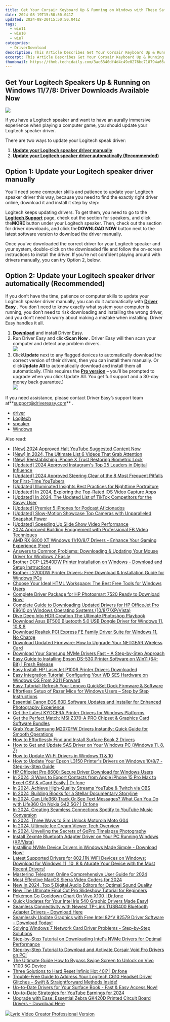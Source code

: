 ```yaml
---
title: Get Your Corsair Keyboard Up & Running on Windows with These Safe Driver Downloads!
date: 2024-08-19T15:50:50.041Z
updated: 2024-08-20T15:50:50.041Z
tags:
  - win11
  - win10
  - win7
categories:
  - DriverDownload
description: This Article Describes Get Your Corsair Keyboard Up & Running on Windows with These Safe Driver Downloads!
excerpt: This Article Describes Get Your Corsair Keyboard Up & Running on Windows with These Safe Driver Downloads!
thumbnail: https://thmb.techidaily.com/3ae6340df4d4c49e0276be718794a66a7c17d49d4e0bc6ada915b9fedacb78d4.jpg
---
```


## Get Your Logitech Speakers Up & Running on Windows 11/7/8: Driver Downloads Available Now

![](https://images.drivereasy.com/wp-content/uploads/2018/11/img_5bfb63fc1ca58.png)

 If you have a Logitech speaker and want to have an aurally immersive experience when playing a computer game, you should update your Logitech speaker driver.

There are two ways to update your Logitech speak driver:

1. [**Update your Logitech speaker driver manually**](https://tools.techidaily.com/drivereasy/download/)
2. [**Update your Logitech speaker driver automatically (Recommended)**](https://www.drivereasy.com/knowledge/logitech-speaker-drivers-free-download-for-windows/#o2)

## Option 1: Update your Logitech speaker driver manually

 You’ll need some computer skills and patience to update your Logitech speaker driver this way, because you need to find the exactly right driver online, download it and install it step by step:

 Logitech keeps updating drivers. To get them, you need to go to the **[Logitech Support](https://support.logitech.com/en%5Fus/category/speakers-and-sound)**  page, check out the section for speakers, and click the**MORE** button under your Logitech speaker. Then, check out the section for driver downloads, and click the**DOWNLOAD NOW** button next to the latest software version to download the driver manually.

 Once you’ve downloaded the correct driver for your Logitech speaker and your system, double-click on the downloaded file and follow the on-screen instructions to install the driver. If you’re not confident playing around with drivers manually, you can try Option 2, below.

## Option 2: Update your Logitech speaker driver automatically (Recommended)

 If you don’t have the time, patience or computer skills to update your Logitech speaker driver manually, you can do it automatically with **[Driver Easy](https://tools.techidaily.com/drivereasy/download/)**  . You don’t need to know exactly what system your computer is running, you don’t need to risk downloading and installing the wrong driver, and you don’t need to worry about making a mistake when installing. Driver Easy handles it all.

1. **[Download](https://tools.techidaily.com/drivereasy/download/)**  and install Driver Easy.
2. Run Driver Easy and click**Scan Now** . Driver Easy will then scan your computer and detect any problem drivers.  
![](https://images.drivereasy.com/wp-content/uploads/2018/11/img_5bfb65e3000f8.jpg)
3. Click**Update** next to any flagged devices to automatically download the correct version of their drivers, then you can install them manually. Or click**Update All** to automatically download and install them all automatically. (This requires the **[Pro version](https://tools.techidaily.com/drivereasy/download/)**  – you’ll be prompted to upgrade when you click Update All. You get full support and a 30-day money back guarantee.)  
![](https://images.drivereasy.com/wp-content/uploads/2018/11/img_5bfb666e60511.jpg)

 If you need assistance, please contact Driver Easy’s support team at**<support@drivereasy.com>** .

* [driver](https://tools.techidaily.com/drivereasy/download/)
* [Logitech](https://tools.techidaily.com/drivereasy/download/)
* [speaker](https://tools.techidaily.com/drivereasy/download/)
* [Windows](https://tools.techidaily.com/drivereasy/download/)

<ins class="adsbygoogle"
     style="display:block"
     data-ad-format="autorelaxed"
     data-ad-client="ca-pub-7571918770474297"
     data-ad-slot="1223367746"></ins>



<ins class="adsbygoogle"
     style="display:block"
     data-ad-client="ca-pub-7571918770474297"
     data-ad-slot="8358498916"
     data-ad-format="auto"
     data-full-width-responsive="true"></ins>

<span class="atpl-alsoreadstyle">Also read:</span>
<div><ul>
<li><a href="https://eaxpv-info.techidaily.com/new-2024-approved-halt-youtube-suggested-content-now/"><u>[New] 2024 Approved  Halt YouTube Suggested Content Now</u></a></li>
<li><a href="https://vp-tips.techidaily.com/new-in-2024-the-ultimate-list-6-videos-that-grab-attention/"><u>[New] In 2024, The Ultimate List  6 Videos That Grab Attention</u></a></li>
<li><a href="https://extra-approaches.techidaily.com/new-reestablishing-iphone-x-trust-restoring-biometric-lock/"><u>[New] Reestablishing iPhone X Trust  Restoring Biometric Lock</u></a></li>
<li><a href="https://instagram-videos.techidaily.com/updated-2024-approved-instagrams-top-25-leaders-in-digital-influence/"><u>[Updated] 2024 Approved  Instagram's Top 25 Leaders in Digital Influence</u></a></li>
<li><a href="https://youtube-web.techidaily.com/ed-2024-approved-steering-clear-of-the-8-most-frequent-pitfalls-for-first-time-youtubers/"><u>[Updated] 2024 Approved  Steering Clear of the 8 Most Frequent Pitfalls for First-Time YouTubers</u></a></li>
<li><a href="https://video-capture.techidaily.com/updated-illuminated-insights-best-practices-for-nighttime-portraiture/"><u>[Updated] Illuminated Insights  Best Practices for Nighttime Portraiture</u></a></li>
<li><a href="https://screen-activity-recording.techidaily.com/updated-in-2024-exploring-the-top-rated-ios-video-capture-apps/"><u>[Updated] In 2024, Exploring the Top-Rated iOS Video Capture Apps</u></a></li>
<li><a href="https://tiktok-clips.techidaily.com/updated-in-2024-the-updated-list-of-tiktok-competitors-for-the-savvy-user/"><u>[Updated] In 2024, The Updated List of TikTok Competitors for the Savvy User</u></a></li>
<li><a href="https://extra-support.techidaily.com/updated-premier-5-iphones-for-podcast-aficionados/"><u>[Updated] Premier 5 iPhones for Podcast Aficionados</u></a></li>
<li><a href="https://some-tips.techidaily.com/updated-slow-motion-showcase-top-cameras-with-unparalleled-snapshot-power/"><u>[Updated] Slow-Motion Showcase  Top Cameras with Unparalleled Snapshot Power</u></a></li>
<li><a href="https://extra-approaches.techidaily.com/updated-speeding-up-slide-show-video-performance/"><u>[Updated] Speeding Up Slide Show Video Performance</u></a></li>
<li><a href="https://facebook-clips.techidaily.com/2024-approved-building-engagement-with-professional-fb-video-techniques/"><u>2024 Approved  Building Engagement with Professional FB Video Techniques</u></a></li>
<li><a href="https://driver-download.techidaily.com/amd-rx-6800-xt-windows-111087-drivers-enhance-your-gaming-experience-free/"><u>AMD RX 6800 XT Windows 11/10/8/7 Drivers - Enhance Your Gaming Experience [Free]</u></a></li>
<li><a href="https://driver-download.techidaily.com/answers-to-common-problems-downloading-and-updating-your-mouse-driver-for-windows-7-easily/"><u>Answers to Common Problems: Downloading & Updating Your Mouse Driver for Windows 7 Easily</u></a></li>
<li><a href="https://driver-download.techidaily.com/brother-dcp-l2540dw-printer-installation-on-windows-download-and-setup-instructions/"><u>Brother DCP-L2540DW Printer Installation on Windows - Download and Setup Instructions</u></a></li>
<li><a href="https://driver-download.techidaily.com/brother-l2700dw-printer-drivers-free-download-and-installation-guide-for-windows-pcs/"><u>Brother L2700DW Printer Drivers: Free Download & Installation Guide for Windows PCs</u></a></li>
<li><a href="https://techtrends.techidaily.com/choose-your-ideal-html-workspace-the-best-free-tools-for-windows-users/"><u>Choose Your Ideal HTML Workspace: The Best Free Tools for Windows Users</u></a></li>
<li><a href="https://driver-download.techidaily.com/1722972614933-complete-driver-package-for-hp-photosmart-7520-ready-to-download-now/"><u>Complete Driver Package for HP Photosmart 7520 Ready to Download Now!</u></a></li>
<li><a href="https://driver-download.techidaily.com/complete-guide-to-downloading-updated-drivers-for-hp-officejet-pro-e8610-on-windows-operating-systems-1087xpvista/"><u>Complete Guide to Downloading Updated Drivers for HP OfficeJet Pro E8610 on Windows Operating Systems (10/8/7/XP/Vista)</u></a></li>
<li><a href="https://extra-resources.techidaily.com/dive-deep-into-hdr-creation-the-ultimate-photoshop-playbook/"><u>Dive Deep Into HDR Creation  The Ultimate Photoshop Playbook</u></a></li>
<li><a href="https://driver-download.techidaily.com/download-asus-bt500-bluetooth-50-usb-dongle-driver-for-windows-11-10-and-8/"><u>Download Asus BT500 Bluetooth 5.0 USB Dongle Driver for Windows 11, 10 & 8</u></a></li>
<li><a href="https://driver-download.techidaily.com/download-realtek-pci-express-fe-family-driver-suite-for-windows-11-no-charge/"><u>Download Realtek PCI Express FE Family Driver Suite for Windows 11, No Charge</u></a></li>
<li><a href="https://driver-download.techidaily.com/download-updated-firmware-how-to-upgrade-your-netgear-wireless-card/"><u>Download Updated Firmware: How to Upgrade Your NETGEAR Wireless Card</u></a></li>
<li><a href="https://driver-download.techidaily.com/1722975075458-download-your-samsung-nvme-drivers-fast-a-step-by-step-approach/"><u>Download Your Samsung NVMe Drivers Fast – A Step-by-Step Approach</u></a></li>
<li><a href="https://driver-download.techidaily.com/easy-guide-to-installing-epson-ds-530-printer-software-on-win11-64-bit-fresh-release/"><u>Easy Guide to Installing Epson DS-530 Printer Software on Win11 (64-Bit) | Fresh Release</u></a></li>
<li><a href="https://driver-download.techidaily.com/easy-install-hp-laserjet-p1006-printer-drivers-downloaded/"><u>Easy Install: HP LaserJet P1006 Printer Drivers Downloaded</u></a></li>
<li><a href="https://driver-download.techidaily.com/easy-integration-tutorial-configuring-your-wd-ses-hardware-on-windows-os-from-2011-forward/"><u>Easy Integration Tutorial: Configuring Your WD SES Hardware on Windows OS From 2011 Forward</u></a></li>
<li><a href="https://driver-download.techidaily.com/easy-tutorial-refresh-your-lenovo-quickset-dock-firmware-and-software/"><u>Easy Tutorial: Refresh Your Lenovo QuickSet Dock Firmware & Software</u></a></li>
<li><a href="https://driver-download.techidaily.com/effortless-setup-of-razer-mice-for-windows-users-step-by-step-instructions/"><u>Effortless Setup of Razer Mice for Windows Users – Step by Step Instructions</u></a></li>
<li><a href="https://driver-download.techidaily.com/essential-canon-eos-60d-software-updates-and-installer-for-enhanced-photography-experience/"><u>Essential Canon EOS 60D Software Updates and Installer for Enhanced Photography Experience</u></a></li>
<li><a href="https://driver-download.techidaily.com/get-the-latest-kyocera-printer-drivers-for-windows-platforms/"><u>Get the Latest KYOCERA Printer Drivers for Windows Platforms</u></a></li>
<li><a href="https://driver-download.techidaily.com/get-the-perfect-match-msi-z370-a-pro-chipset-and-graphics-card-software-bundles/"><u>Get the Perfect Match: MSI Z370-A PRO Chipset & Graphics Card Software Bundles</u></a></li>
<li><a href="https://driver-download.techidaily.com/grab-your-samsung-m2070fw-drivers-instantly-quick-guide-for-smooth-operations/"><u>Grab Your Samsung M2070FW Drivers Instantly: Quick Guide for Smooth Operations</u></a></li>
<li><a href="https://driver-download.techidaily.com/how-to-effortlessly-find-and-install-surface-book-2-drivers/"><u>How to Effortlessly Find and Install Surface Book 2 Drivers</u></a></li>
<li><a href="https://driver-download.techidaily.com/how-to-get-and-update-sas-driver-on-your-windows-pc-windows-11-8-7/"><u>How to Get and Update SAS Driver on Your Windows PC (Windows 11, 8, 7)</u></a></li>
<li><a href="https://driver-download.techidaily.com/how-to-update-wi-fi-drivers-in-windows-11-and-10/"><u>How to Update Wi-Fi Drivers in Windows 11 & 10</u></a></li>
<li><a href="https://driver-download.techidaily.com/how-to-update-your-epson-l3150-printers-drivers-on-windows-1087-step-by-step-guide/"><u>How to Update Your Epson L3150 Printer's Drivers on Windows 10/8/7 - Step-by-Step Guide</u></a></li>
<li><a href="https://driver-download.techidaily.com/hp-officejet-pro-8600-secure-driver-download-for-windows-users/"><u>HP Officejet Pro 8600: Secure Driver Download for Windows Users</u></a></li>
<li><a href="https://iphone-transfer.techidaily.com/in-2024-3-ways-to-export-contacts-from-apple-iphone-15-pro-max-to-excel-csv-and-vcard-easily-drfone-by-drfone-transfer-from-ios/"><u>In 2024, 3 Ways to Export Contacts from Apple iPhone 15 Pro Max to Excel CSV & vCard Easily | Dr.fone</u></a></li>
<li><a href="https://screen-mirroring-recording.techidaily.com/in-2024-achieve-high-quality-streams-youtube-and-twitch-via-obs/"><u>In 2024, Achieve High-Quality Streams  YouTube & Twitch via OBS</u></a></li>
<li><a href="https://extra-resources.techidaily.com/in-2024-building-blocks-for-a-stellar-documentary-storyline/"><u>In 2024, Building Blocks for a Stellar Documentary Storyline</u></a></li>
<li><a href="https://fake-location.techidaily.com/in-2024-can-life360-track-or-see-text-messages-what-can-you-do-with-life360-on-nokia-g42-5g-drfone-by-drfone-virtual-android/"><u>In 2024, Can Life360 Track Or See Text Messages? What Can You Do with Life360 On Nokia G42 5G? | Dr.fone</u></a></li>
<li><a href="https://youtube-docs.techidaily.com/24-creating-seamless-connections-spotify-to-youtube-music-conversion/"><u>In 2024, Creating Seamless Connections  Spotify to YouTube Music Conversion</u></a></li>
<li><a href="https://sim-unlock.techidaily.com/in-2024-three-ways-to-sim-unlock-motorola-moto-g04-by-drfone-android/"><u>In 2024, Three Ways to Sim Unlock Motorola Moto G04</u></a></li>
<li><a href="https://remote-screen-capture.techidaily.com/in-2024-ultimate-ice-cream-viewer-tech-overview/"><u>In 2024, Ultimate Ice Cream Viewer Tech Overview</u></a></li>
<li><a href="https://some-skills.techidaily.com/in-2024-unveiling-the-secrets-of-gopro-timelapse-photography/"><u>In 2024, Unveiling the Secrets of GoPro Timelapse Photography</u></a></li>
<li><a href="https://driver-download.techidaily.com/install-zexmte-bluetooth-adapter-driver-on-your-pc-running-windows-xpvista/"><u>Install Zexmte Bluetooth Adapter Driver on Your PC Running Windows (XP/Vista)</u></a></li>
<li><a href="https://driver-download.techidaily.com/installing-nvme-device-drivers-in-windows-made-simple-download-now/"><u>Installing NVMe Device Drivers in Windows Made Simple - Download Now!</u></a></li>
<li><a href="https://driver-download.techidaily.com/latest-supported-drivers-for-80211n-wifi-devices-on-windows-download-for-windows-11-10-8-and-aturate-your-device-with-the-most-recent-drivers/"><u>Latest Supported Drivers for 802.11N WiFi Devices on Windows: Download for Windows 11, 10, 8 & Aturate Your Device with the Most Recent Drivers!</u></a></li>
<li><a href="https://extra-approaches.techidaily.com/mastering-telegram-online-comprehensive-user-guide-for-2024/"><u>Mastering Telegram Online  Comprehensive User Guide for 2024</u></a></li>
<li><a href="https://extra-approaches.techidaily.com/most-effective-macos-sierra-video-coders-for-2024/"><u>Most Effective MacOS Sierra Video Coders for 2024</u></a></li>
<li><a href="https://audio-editing.techidaily.com/new-in-2024-top-5-digital-audio-editors-for-optimal-sound-quality/"><u>New In 2024, Top 5 Digital Audio Editors for Optimal Sound Quality</u></a></li>
<li><a href="https://video-creation-software.techidaily.com/new-the-ultimate-final-cut-pro-slideshow-tutorial-for-beginners/"><u>New The Ultimate Final Cut Pro Slideshow Tutorial for Beginners</u></a></li>
<li><a href="https://change-location.techidaily.com/pokemon-go-cooldown-chart-on-vivo-x100-drfone-by-drfone-virtual-android/"><u>Pokémon Go Cooldown Chart On Vivo X100 | Dr.fone</u></a></li>
<li><a href="https://driver-download.techidaily.com/quick-updates-for-your-intel-iris-540-graphic-drivers-made-easy/"><u>Quick Updates for Your Intel Iris 540 Graphic Drivers Made Easy!</u></a></li>
<li><a href="https://driver-download.techidaily.com/seamless-connectivity-with-newest-tp-link-tusb400-bluetooth-adapter-drivers-download-here/"><u>Seamless Connectivity with Newest TP-Link TUSB400 Bluetooth Adapter Drivers – Download Here</u></a></li>
<li><a href="https://driver-download.techidaily.com/seamlessly-update-graphics-with-free-intel-82v-82579-driver-software-download-today/"><u>Seamlessly Update Graphics with Free Intel 82^V 82579 Driver Software – Download Today!</u></a></li>
<li><a href="https://driver-download.techidaily.com/solving-windows-7-network-card-driver-problems-step-by-step-solutions/"><u>Solving Windows 7 Network Card Driver Problems - Step-by-Step Solutions</u></a></li>
<li><a href="https://driver-download.techidaily.com/step-by-step-tutorial-on-downloading-intels-nvme-drivers-for-optimal-performance/"><u>Step-by-Step Tutorial on Downloading Intel's NVMe Drivers for Optimal Performance</u></a></li>
<li><a href="https://driver-download.techidaily.com/step-by-step-tutorial-to-download-and-activate-corsair-void-pro-drivers-on-pc/"><u>Step-by-Step Tutorial to Download and Activate Corsair Void Pro Drivers on PC!</u></a></li>
<li><a href="https://unlock-android.techidaily.com/the-ultimate-guide-how-to-bypass-swipe-screen-to-unlock-on-vivo-y100-5g-device-by-drfone-android/"><u>The Ultimate Guide How to Bypass Swipe Screen to Unlock on Vivo Y100 5G Device</u></a></li>
<li><a href="https://techidaily.com/three-solutions-to-hard-reset-infinix-hot-40i-drfone-by-drfone-reset-android-reset-android/"><u>Three Solutions to Hard Reset Infinix Hot 40i? | Dr.fone</u></a></li>
<li><a href="https://driver-download.techidaily.com/trouble-free-guide-to-address-your-logitech-c610-headset-driver-glitches-swift-and-straightforward-methods-inside/"><u>Trouble-Free Guide to Address Your Logitech C610 Headset Driver Glitches – Swift & Straightforward Methods Inside!</u></a></li>
<li><a href="https://driver-download.techidaily.com/up-to-date-drivers-for-your-surface-book-fast-and-easy-access-now/"><u>Up-to-Date Drivers for Your Surface Book - Fast & Easy Access Now!</u></a></li>
<li><a href="https://facebook-video-share.techidaily.com/up-to-date-strategies-for-youtube-earnings-for-2024/"><u>Up-to-Date Strategies for YouTube Earnings for 2024</u></a></li>
<li><a href="https://driver-download.techidaily.com/1722972196218-upgrade-with-ease-essential-zebra-gk420d-printed-circuit-board-drivers-download-here/"><u>Upgrade with Ease: Essential Zebra GK420D Printed Circuit Board Drivers – Download Here</u></a></li>
</ul></div>

<!-- affiliate ads begin -->
<a href="https://secure.2checkout.com/order/checkout.php?PRODS=11224199&QTY=1&AFFILIATE=108875&CART=1"><img src="https://secure.avangate.com/images/merchant/e09fdffe648a30658a9657bbed7b2388/products/copy_boxshot_lyricvideo.png" border="0">Lyric Video Creator Professional Version</a>
<!-- affiliate ads end -->